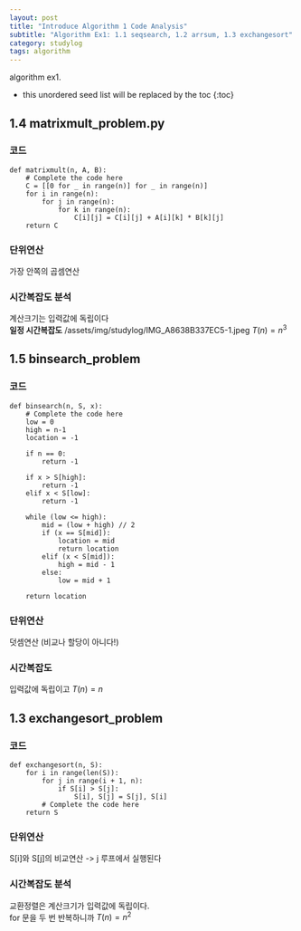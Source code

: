 ```yaml
---
layout: post
title: "Introduce Algorithm 1 Code Analysis"
subtitle: "Algorithm Ex1: 1.1 seqsearch, 1.2 arrsum, 1.3 exchangesort"
category: studylog
tags: algorithm
---
```


algorithm ex1.<br>

<!--more-->

* this unordered seed list will be replaced by the toc
{:toc}

## 1.4 matrixmult_problem.py

### 코드

```
def matrixmult(n, A, B):
    # Complete the code here
    C = [[0 for _ in range(n)] for _ in range(n)]
    for i in range(n):
        for j in range(n):
            for k in range(n):
                C[i][j] = C[i][j] + A[i][k] * B[k][j]
    return C
```
### 단위연산
가장 안쪽의 곱셈연산<br>

### 시간복잡도 분석

계산크기는 입력값에 독립이다<br>
**일정 시간복잡도**
/assets/img/studylog/IMG_A8638B337EC5-1.jpeg
$T(n) = n^3$<br>

## 1.5 binsearch_problem

### 코드
```
def binsearch(n, S, x):
    # Complete the code here
    low = 0 
    high = n-1
    location = -1
    
    if n == 0:
        return -1
    
    if x > S[high]:
        return -1
    elif x < S[low]:
        return -1
    
    while (low <= high):
        mid = (low + high) // 2
        if (x == S[mid]):
            location = mid
            return location
        elif (x < S[mid]):
            high = mid - 1
        else:
            low = mid + 1
        
    return location
```

### 단위연산
덧셈연산 (비교나 할당이 아니다!)<br>

### 시간복잡도
입력값에 독립이고 $T(n) = n$<br>

## 1.3 exchangesort_problem

### 코드
```
def exchangesort(n, S):
    for i in range(len(S)):
        for j in range(i + 1, n):
            if S[i] > S[j]:
                S[i], S[j] = S[j], S[i]
        # Complete the code here
    return S
```
### 단위연산
S[i]와 S[j]의 비교연산 -> j 루프에서 실행된다<br>

### 시간복잡도 분석
교환정렬은 계산크기가 입력값에 독립이다.<br>
for 문을 두 번 반복하니까 $T(n) = n^2$<br>
